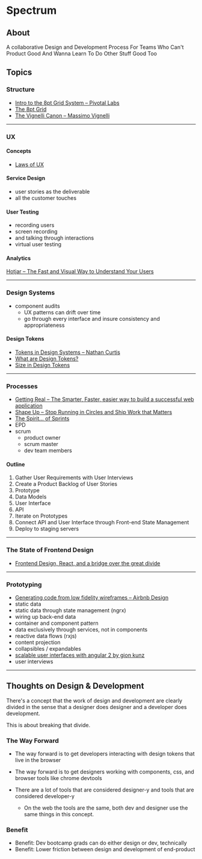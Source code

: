 # Spectrum

## About
A collaborative Design and Development Process For Teams Who Can't Product Good And Wanna Learn To Do Other Stuff Good Too 

## Topics

### Structure
- [Intro to the 8pt Grid System – Pivotal Labs](https://builttoadapt.io/intro-to-the-8-point-grid-system-d2573cde8632)
- [The 8pt Grid](https://spec.fm/specifics/8-pt-grid)
- [The Vignelli Canon – Massimo Vignelli](https://openlab.citytech.cuny.edu/desantistypographicdesign2427fall1d210/files/2017/11/Vignelli_canon.pdf)

___

### UX

#### Concepts
- [Laws of UX](https://lawsofux.com)
#### Service Design
- user stories as the deliverable
- all the customer touches
#### User Testing
  - recording users
  - screen recording
  - and talking through interactions
  - virtual user testing

#### Analytics
[Hotjar – The Fast and Visual Way to Understand Your Users](https://www.hotjar.com)

___

### Design Systems
- component audits
  - UX patterns can drift over time
  - go through every interface and insure consistency and appropriateness

#### Design Tokens
- [Tokens in Design Systems – Nathan Curtis](https://medium.com/eightshapes-llc/tokens-in-design-systems-25dd82d58421)
- [What are Design Tokens?](https://css-tricks.com/what-are-design-tokens)
- [Size in Design Tokens](https://medium.com/eightshapes-llc/size-in-design-systems-64f234aec519)

___

### Processes
- [Getting Real – The Smarter, Faster, easier way to build a successful web application](https://basecamp.com/books/Getting%20Real.pdf)
- [Shape Up – Stop Running in Circles and Ship Work that Matters](https://basecamp.com/shapeup)
- [The Spirit... of Sprints](https://medium.com/@johnpcutler/the-spirit-of-sprints-75a38354bd7b)
- EPD
- scrum
  - product owner
  - scrum master
  - dev team members

#### Outline
1. Gather User Requirements with User Interviews
2. Create a Product Backlog of User Stories
3. Prototype
  1. Data Models
  2. User Interface
  3. API
4. Iterate on Prototypes
5. Connect API and User Interface through Front-end State Management
6. Deploy to staging servers
___

### The State of Frontend Design
- [Frontend Design, React, and a bridge over the great divide](http://bradfrost.com/blog/post/frontend-design-react-and-a-bridge-over-the-great-divide/)
___

### Prototyping
- [Generating code from low fidelity wireframes – Airbnb Design](https://airbnb.design/sketching-interfaces/)
- static data
- static data through state management (ngrx)
- wiring up back-end data
- container and component pattern
- data exclusively through services, not in components
- reactive data flows (rxjs)
- content projection
- collapsibles / expandables
- [scalable user interfaces with angular 2 by gion kunz](https://www.youtube.com/watch?v=A4-bxyjXc40)
- user interviews
___

## Thoughts on Design & Development

There's a concept that the work of design and development are clearly divided in the sense that a designer does designer and a developer does development.

This is about breaking that divide.

### The Way Forward
- The way forward is to get developers interacting with design tokens that live in the browser
- The way forward is to get designers working with components, css, and browser tools like chrome devtools

- There are a lot of tools that are considered designer-y and tools that are considered developer-y
	-  On the web the tools are the same, both dev and designer use the same things in this concept.

### Benefit
- Benefit: Dev bootcamp grads can do either design or dev, technically
- Benefit: Lower friction between design and development of end-product











